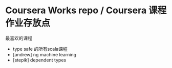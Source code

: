 # Coursera Works repo / Coursera 课程作业存放点

最喜欢的课程

- type safe 的所有scala课程
- [andrew] ng machine learning
- [stepik] dependent types 
